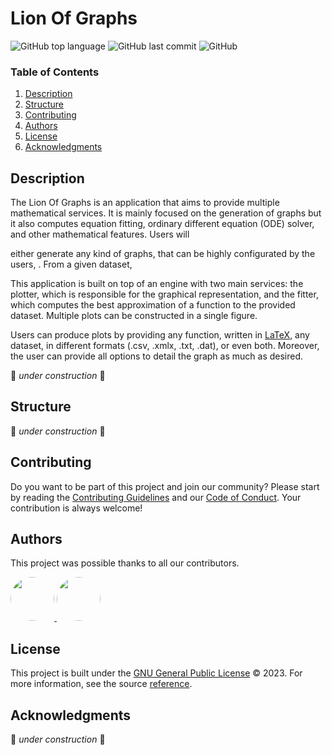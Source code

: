 <!-- <div align="center">
  <a href="https://github.com/MrToino/lion-of-graphs">
    <img src="assets/logo.v0.2.png" alt="Logo" height="200">
  </a>
</div> -->

# Lion Of Graphs

![GitHub top language](https://img.shields.io/github/languages/top/LionOfGraphs/LOG?label=Python&style=flat&logo=Python)
![GitHub last commit](https://img.shields.io/github/last-commit/LionOfGraphs/LOG?label=Last%20Commit&style=flat)
![GitHub](https://img.shields.io/github/license/LionOfGraphs/LOG?label=License&style=flat&color=orange)

### Table of Contents

<ol>
  <li><a href="#description">Description</a></li>
  <li><a href="#structure">Structure</a></li>
  <li><a href="#contributing">Contributing</a></li>
  <li><a href="#authors">Authors</a></li>
  <li><a href="#license">License</a></li>
  <li><a href="#acknowledgments">Acknowledgments</a></li>
</ol>

## Description

The Lion Of Graphs is an application that aims to provide multiple mathematical services. It is mainly focused on the generation of graphs but it also computes equation fitting, ordinary different equation (ODE) solver, and other mathematical features. Users will 


either generate any kind of graphs, that can be highly configurated by the users, . From a given dataset,

This application is built on top of an engine with two main services: the plotter, which is responsible for the graphical representation, and the fitter, which computes the best approximation of a function to the provided dataset. Multiple plots can be constructed in a single figure.

Users can produce plots by providing any function, written in [LaTeX](https://www.latex-project.org/), any dataset, in different formats (.csv, .xmlx, .txt, .dat), or even both. Moreover, the user can provide all options to detail the graph as much as desired.

🚧 *under construction* 🚧

## Structure

🚧 *under construction* 🚧

## Contributing

Do you want to be part of this project and join our community? Please start by reading the [Contributing Guidelines](./docs/CONTRIBUTING.md) and our [Code of Conduct](./docs/CODE_OF_CONDUCT.md). Your contribution is always welcome!


## Authors

This project was possible thanks to all our contributors.

<a href="https://github.com/lionofgraphs">
    <img src="https://github.com/lionofgraphs.png" width="70px;" style="border-radius:100%"/>
</a>
<a href="https://github.com/MrToino">
    <img src="https://github.com/MrToino.png" width="70px;" style="border-radius:100%"/>
</a>


## License

This project is built under the [GNU General Public License](./LICENSE) © 2023. For more information, see the source [reference](https://www.gnu.org/licenses/gpl-3.0.en.html).

## Acknowledgments

🚧 *under construction* 🚧